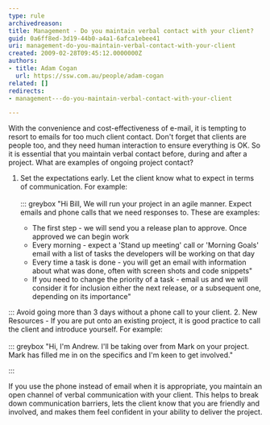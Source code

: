 ```yaml
---
type: rule
archivedreason: 
title: Management - Do you maintain verbal contact with your client?
guid: 0a6ff8ed-3d19-44b0-a4a1-6afca1ebee41
uri: management-do-you-maintain-verbal-contact-with-your-client
created: 2009-02-28T09:45:12.0000000Z
authors:
- title: Adam Cogan
  url: https://ssw.com.au/people/adam-cogan
related: []
redirects:
- management---do-you-maintain-verbal-contact-with-your-client

---
```


With the convenience and cost-effectiveness of e-mail, it is tempting to resort to emails for too much client contact. Don't forget that clients are people too, and they need human interaction to ensure everything is OK. So it is essential that you maintain verbal contact before, during and after a project. What are examples of ongoing project contact? 

<!--endintro-->

1. Set the expectations early. Let the client know what to expect in terms of communication. For example: <br>      
::: greybox
    "Hi Bill,
We will run your project in an agile manner. Expect emails and phone calls that we need responses to. These are examples:

    * The first step - we will send you a release plan to approve. Once approved we can begin work
    * Every morning - expect a 'Stand up meeting' call or 'Morning Goals' email with a list of tasks the developers will be working on that day
    * Every time a task is done - you will get an email with information about what was done, often with screen shots and code snippets"
    * If you need to change the priority of a task - email us and we will consider it for inclusion either the next release, or a subsequent one, depending on its importance"


:::
    Avoid going more than 3 days without a phone call to your client.
2. New Resources - If you are put onto an existing project, it is good practice to call the client and introduce yourself. For example: <br>      
::: greybox
    "Hi, I'm Andrew. I'll be taking over from Mark on your project. Mark has filled me in on the specifics and I'm keen to get involved."

:::


If you use the phone instead of email when it is appropriate, you maintain an open channel of verbal communication with your client. This helps to break down communication barriers, lets the client know that you are friendly and involved, and makes them feel confident in your ability to deliver the project.
